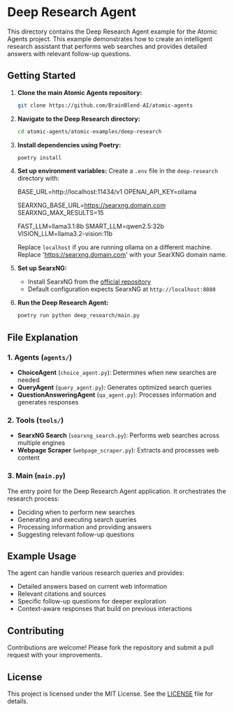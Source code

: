 # Deep Research Agent

This directory contains the Deep Research Agent example for the Atomic Agents project. This example demonstrates how to create an intelligent research assistant that performs web searches and provides detailed answers with relevant follow-up questions.

## Getting Started

1. **Clone the main Atomic Agents repository:**
   ```bash
   git clone https://github.com/BrainBlend-AI/atomic-agents
   ```

2. **Navigate to the Deep Research directory:**
   ```bash
   cd atomic-agents/atomic-examples/deep-research
   ```

3. **Install dependencies using Poetry:**
   ```bash
   poetry install
   ```

4. **Set up environment variables:**
   Create a `.env` file in the `deep-research` directory with:


   BASE_URL=http://localhost:11434/v1
   OPENAI_API_KEY=ollama

   SEARXNG_BASE_URL=https://searxng.domain.com
   SEARXNG_MAX_RESULTS=15

   FAST_LLM=llama3.1:8b
   SMART_LLM=qwen2.5:32b
   VISION_LLM=llama3.2-vision:11b

   Replace `localhost` if you are running ollama on a different machine.
   Replace 'https://searxng.domain.com' with your SearXNG domain name.


5. **Set up SearxNG:**
   - Install SearxNG from the [official repository](https://github.com/searxng/searxng)
   - Default configuration expects SearxNG at `http://localhost:8080`

6. **Run the Deep Research Agent:**
   ```bash
   poetry run python deep_research/main.py
   ```

## File Explanation

### 1. Agents (`agents/`)

- **ChoiceAgent** (`choice_agent.py`): Determines when new searches are needed
- **QueryAgent** (`query_agent.py`): Generates optimized search queries
- **QuestionAnsweringAgent** (`qa_agent.py`): Processes information and generates responses

### 2. Tools (`tools/`)

- **SearxNG Search** (`searxng_search.py`): Performs web searches across multiple engines
- **Webpage Scraper** (`webpage_scraper.py`): Extracts and processes web content

### 3. Main (`main.py`)

The entry point for the Deep Research Agent application. It orchestrates the research process:
- Deciding when to perform new searches
- Generating and executing search queries
- Processing information and providing answers
- Suggesting relevant follow-up questions

## Example Usage

The agent can handle various research queries and provides:
- Detailed answers based on current web information
- Relevant citations and sources
- Specific follow-up questions for deeper exploration
- Context-aware responses that build on previous interactions

## Contributing

Contributions are welcome! Please fork the repository and submit a pull request with your improvements.

## License

This project is licensed under the MIT License. See the [LICENSE](../../LICENSE) file for details.
